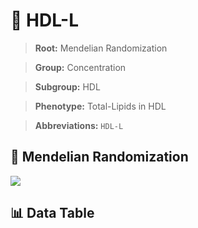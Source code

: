 # 🧪 HDL-L

> **Root:** Mendelian Randomization

> **Group:** Concentration  

> **Subgroup:** HDL

> **Phenotype:** Total-Lipids in HDL  

> **Abbreviations:** `HDL-L`

## 🧬 Mendelian Randomization  

<img src="/MR/Figures/Inverse/HDLhengxianL.png"/>


## 📊 Data Table


<CsvTableMRI src="/public/MR/Data/Inverse/HDLhengxianL.csv"/>
